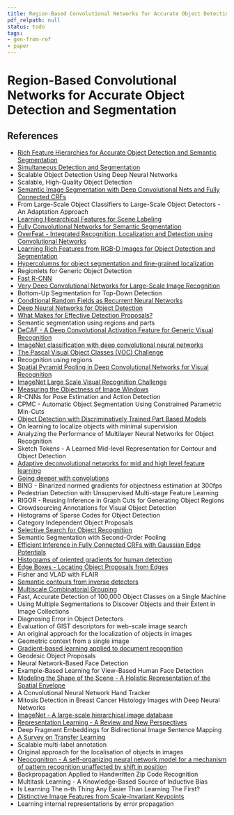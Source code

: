 ```yaml
---
title: Region-Based Convolutional Networks for Accurate Object Detection and Segmentation
pdf_relpath: null
status: todo
tags:
- gen-from-ref
- paper
---
```


# Region-Based Convolutional Networks for Accurate Object Detection and Segmentation

## References

- [Rich Feature Hierarchies for Accurate Object Detection and Semantic Segmentation](./rich-feature-hierarchies-for-accurate-object-detection-and-semantic-segmentation.md)
- [Simultaneous Detection and Segmentation](./simultaneous-detection-and-segmentation.md)
- Scalable Object Detection Using Deep Neural Networks
- Scalable, High-Quality Object Detection
- [Semantic Image Segmentation with Deep Convolutional Nets and Fully Connected CRFs](./semantic-image-segmentation-with-deep-convolutional-nets-and-fully-connected-crfs.md)
- From Large-Scale Object Classifiers to Large-Scale Object Detectors - An Adaptation Approach
- [Learning Hierarchical Features for Scene Labeling](./learning-hierarchical-features-for-scene-labeling.md)
- [Fully Convolutional Networks for Semantic Segmentation](./fully-convolutional-networks-for-semantic-segmentation.md)
- [OverFeat - Integrated Recognition, Localization and Detection using Convolutional Networks](./overfeat-integrated-recognition-localization-and-detection-using-convolutional-networks.md)
- [Learning Rich Features from RGB-D Images for Object Detection and Segmentation](./learning-rich-features-from-rgb-d-images-for-object-detection-and-segmentation.md)
- [Hypercolumns for object segmentation and fine-grained localization](./hypercolumns-for-object-segmentation-and-fine-grained-localization.md)
- Regionlets for Generic Object Detection
- [Fast R-CNN](./fast-r-cnn.md)
- [Very Deep Convolutional Networks for Large-Scale Image Recognition](./very-deep-convolutional-networks-for-large-scale-image-recognition.md)
- Bottom-Up Segmentation for Top-Down Detection
- [Conditional Random Fields as Recurrent Neural Networks](./conditional-random-fields-as-recurrent-neural-networks.md)
- [Deep Neural Networks for Object Detection](./deep-neural-networks-for-object-detection.md)
- [What Makes for Effective Detection Proposals?](./what-makes-for-effective-detection-proposals.md)
- Semantic segmentation using regions and parts
- [DeCAF - A Deep Convolutional Activation Feature for Generic Visual Recognition](./decaf-a-deep-convolutional-activation-feature-for-generic-visual-recognition.md)
- [ImageNet classification with deep convolutional neural networks](./imagenet-classification-with-deep-convolutional-neural-networks.md)
- [The Pascal Visual Object Classes (VOC) Challenge](./the-pascal-visual-object-classes-voc-challenge.md)
- Recognition using regions
- [Spatial Pyramid Pooling in Deep Convolutional Networks for Visual Recognition](./spatial-pyramid-pooling-in-deep-convolutional-networks-for-visual-recognition.md)
- [ImageNet Large Scale Visual Recognition Challenge](./imagenet-large-scale-visual-recognition-challenge.md)
- [Measuring the Objectness of Image Windows](./measuring-the-objectness-of-image-windows.md)
- R-CNNs for Pose Estimation and Action Detection
- CPMC - Automatic Object Segmentation Using Constrained Parametric Min-Cuts
- [Object Detection with Discriminatively Trained Part Based Models](./object-detection-with-discriminatively-trained-part-based-models.md)
- On learning to localize objects with minimal supervision
- Analyzing the Performance of Multilayer Neural Networks for Object Recognition
- Sketch Tokens - A Learned Mid-level Representation for Contour and Object Detection
- [Adaptive deconvolutional networks for mid and high level feature learning](./adaptive-deconvolutional-networks-for-mid-and-high-level-feature-learning.md)
- [Going deeper with convolutions](./going-deeper-with-convolutions.md)
- BING - Binarized normed gradients for objectness estimation at 300fps
- Pedestrian Detection with Unsupervised Multi-stage Feature Learning
- RIGOR - Reusing Inference in Graph Cuts for Generating Object Regions
- Crowdsourcing Annotations for Visual Object Detection
- Histograms of Sparse Codes for Object Detection
- Category Independent Object Proposals
- [Selective Search for Object Recognition](./selective-search-for-object-recognition.md)
- Semantic Segmentation with Second-Order Pooling
- [Efficient Inference in Fully Connected CRFs with Gaussian Edge Potentials](./efficient-inference-in-fully-connected-crfs-with-gaussian-edge-potentials.md)
- [Histograms of oriented gradients for human detection](./histograms-of-oriented-gradients-for-human-detection.md)
- [Edge Boxes - Locating Object Proposals from Edges](./edge-boxes-locating-object-proposals-from-edges.md)
- Fisher and VLAD with FLAIR
- [Semantic contours from inverse detectors](./semantic-contours-from-inverse-detectors.md)
- [Multiscale Combinatorial Grouping](./multiscale-combinatorial-grouping.md)
- Fast, Accurate Detection of 100,000 Object Classes on a Single Machine
- Using Multiple Segmentations to Discover Objects and their Extent in Image Collections
- Diagnosing Error in Object Detectors
- Evaluation of GIST descriptors for web-scale image search
- An original approach for the localization of objects in images
- Geometric context from a single image
- [Gradient-based learning applied to document recognition](./gradient-based-learning-applied-to-document-recognition.md)
- Geodesic Object Proposals
- Neural Network-Based Face Detection
- Example-Based Learning for View-Based Human Face Detection
- [Modeling the Shape of the Scene - A Holistic Representation of the Spatial Envelope](./modeling-the-shape-of-the-scene-a-holistic-representation-of-the-spatial-envelope.md)
- A Convolutional Neural Network Hand Tracker
- Mitosis Detection in Breast Cancer Histology Images with Deep Neural Networks
- [ImageNet - A large-scale hierarchical image database](./imagenet-a-large-scale-hierarchical-image-database.md)
- [Representation Learning - A Review and New Perspectives](./representation-learning-a-review-and-new-perspectives.md)
- Deep Fragment Embeddings for Bidirectional Image Sentence Mapping
- [A Survey on Transfer Learning](./a-survey-on-transfer-learning.md)
- Scalable multi-label annotation
- Original approach for the localisation of objects in images
- [Neocognitron - A self-organizing neural network model for a mechanism of pattern recognition unaffected by shift in position](./neocognitron-a-self-organizing-neural-network-model-for-a-mechanism-of-pattern-recognition-unaffected-by-shift-in-position.md)
- Backpropagation Applied to Handwritten Zip Code Recognition
- Multitask Learning - A Knowledge-Based Source of Inductive Bias
- Is Learning The n-th Thing Any Easier Than Learning The First?
- [Distinctive Image Features from Scale-Invariant Keypoints](./distinctive-image-features-from-scale-invariant-keypoints.md)
- Learning internal representations by error propagation
